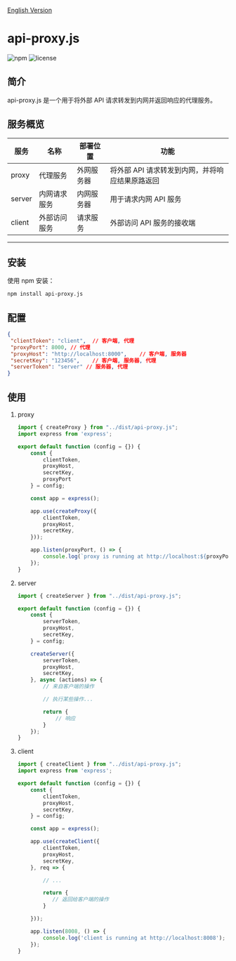 [English Version](./README.md)

# api-proxy.js

![npm](https://img.shields.io/npm/v/proxy-js)
![license](https://img.shields.io/npm/l/proxy-js)
<!-- ![downloads](https://img.shields.io/npm/dt/proxy-js) -->

## 简介

api-proxy.js 是一个用于将外部 API 请求转发到内网并返回响应的代理服务。

## 服务概览

| 服务   | 名称         | 部署位置   | 功能                                              |
| ------ | ------------ | ---------- | ------------------------------------------------- |
| proxy  | 代理服务     | 外网服务器 | 将外部 API 请求转发到内网，并将响应结果原路返回     |
| server | 内网请求服务 | 内网服务器 | 用于请求内网 API 服务                               |
| client | 外部访问服务 | 请求服务   | 外部访问 API 服务的接收端                           |

---

## 安装

使用 npm 安装：

```bash
npm install api-proxy.js
```

## 配置

```json
{
 "clientToken": "client",  // 客户端, 代理
 "proxyPort": 8000, // 代理
 "proxyHost": "http://localhost:8000",    // 客户端, 服务器
 "secretKey": "123456",    // 客户端, 服务器, 代理
 "serverToken": "server" // 服务器, 代理
}
```

## 使用

1. proxy

   ```js
   import { createProxy } from "../dist/api-proxy.js";
   import express from 'express';

   export default function (config = {}) {
       const {
           clientToken,
           proxyHost,
           secretKey,
           proxyPort
       } = config;

       const app = express();

       app.use(createProxy({
           clientToken,
           proxyHost,
           secretKey,
       }));

       app.listen(proxyPort, () => {
           console.log(`proxy is running at http://localhost:${proxyPort}`);
       });
   }
   ```
2. server

   ```js
   import { createServer } from "../dist/api-proxy.js";

   export default function (config = {}) {
       const {
           serverToken,
           proxyHost,
           secretKey,
       } = config;

       createServer({
           serverToken,
           proxyHost,
           secretKey,
       }, async (actions) => {
           // 来自客户端的操作

           // 执行某些操作...

           return {
               // 响应
           }
       });
   }
   ```
3. client

   ```js
   import { createClient } from "../dist/api-proxy.js";
   import express from 'express';

   export default function (config = {}) {
       const {
           clientToken,
           proxyHost,
           secretKey,
       } = config;

       const app = express();

       app.use(createClient({
           clientToken,
           proxyHost,
           secretKey,
       }, req => {

           // ...

           return {
              // 返回给客户端的操作
           }

       }));

       app.listen(8008, () => {
           console.log('client is running at http://localhost:8008');
       });
   }
   ```
